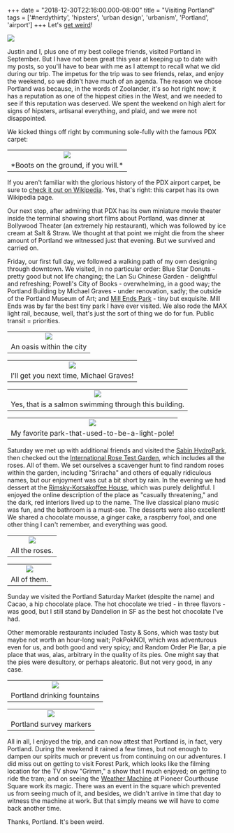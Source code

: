 +++
date = "2018-12-30T22:16:00.000-08:00"
title = "Visiting Portland"
tags = ['#nerdythirty', 'hipsters', 'urban design', 'urbanism', 'Portland', 'airport']
+++
Let's [get weird](https://www.sparefoot.com/self-storage/blog/5625-portland-vs-austin-weird-infographic/)!

<img src="https://4.bp.blogspot.com/-C74O1j49omY/W7L2kMyRQ1I/AAAAAAAAW88/DmSDv1eJJS8Q2lzWNFQjH3-eyg8nZD6hwCKgBGAs/s1600/IMG_20180914_141925.jpg"/>

Justin and I, plus one of my best college friends, visited Portland in September.  But I have not been great this year at keeping up to date with my posts, so you'll have to bear with me as I attempt to recall what we did during our trip.  The impetus for the trip was to see friends, relax, and enjoy the weekend, so we didn't have much of an agenda.  The reason we chose Portland was because, in the words of Zoolander, it's so hot right now; it has a reputation as one of the hippest cities in the West, and we needed to see if this reputation was deserved.  We spent the weekend on high alert for signs of hipsters, artisanal everything, and plaid, and we were not disappointed.

We kicked things off right by communing sole-fully with the famous PDX carpet:

<table align="center" cellpadding="0" cellspacing="0" class="tr-caption-container" style="margin-left: auto; margin-right: auto; text-align: center;"><tbody><tr><td style="text-align: center;"><img src="https://4.bp.blogspot.com/-vQjL5Y76rr8/XCxK2pfPtqI/AAAAAAAAYrA/ZQrKZFbbOUg9gLCiuS00NoyZY-uemRu4gCKgBGAs/s1600/IMG_20180913_193214.jpg"/></td></tr><tr><td class="tr-caption" style="text-align: center;">*Boots on the ground, if you will.*</td></tr></tbody></table>

If you aren't familiar with the glorious history of the PDX airport carpet, be sure to [check it out on Wikipedia](https://en.wikipedia.org/wiki/Portland_International_Airport_carpet).  Yes, that's right: this carpet has its own Wikipedia page.

Our next stop, after admiring that PDX has its own miniature movie theater inside the terminal showing short films about Portland, was dinner at Bollywood Theater (an extremely hip restaurant), which was followed by ice cream at Salt & Straw.  We thought at that point we might die from the sheer amount of Portland we witnessed just that evening.  But we survived and carried on.

Friday, our first full day, we followed a walking path of my own designing through downtown.  We visited, in no particular order: Blue Star Donuts - pretty good but not life changing; the Lan Su Chinese Garden - delightful and refreshing; Powell's City of Books - overwhelming, in a good way; the Portland Building by Michael Graves - under renovation, sadly; the outside of the Portland Museum of Art; and [Mill Ends Park](https://www.atlasobscura.com/places/mill-ends-park) - tiny but exquisite.  Mill Ends was by far the best tiny park I have ever visited.  We also rode the MAX light rail, because, well, that's just the sort of thing we do for fun.  Public transit = priorities.

<table align="center" cellpadding="0" cellspacing="0" class="tr-caption-container" style="margin-left: auto; margin-right: auto; text-align: center;"><tbody><tr><td style="text-align: center;"><img src="https://1.bp.blogspot.com/-Ww6uLkJAQcM/XCxRY0kvk1I/AAAAAAAAYrM/lvRLS9F6QUwPyCpjqLNCo8icpPeBMCDAgCKgBGAs/s1600/IMG_20180914_133149.jpg"/></td></tr><tr><td class="tr-caption" style="text-align: center;">An oasis within the city</td></tr></tbody></table>

<table align="center" cellpadding="0" cellspacing="0" class="tr-caption-container" style="margin-left: auto; margin-right: auto; text-align: center;"><tbody><tr><td style="text-align: center;"><img src="https://1.bp.blogspot.com/-DhbV5-h1vCE/XCxRY38zbTI/AAAAAAAAYrM/4PorNtTWKIcnFcxDPN8OXcQI4pPYcpDOQCKgBGAs/s1600/IMG_20180914_164628.jpg"/></td></tr><tr><td class="tr-caption" style="text-align: center;">I'll get you next time, Michael Graves!</td></tr></tbody></table>

<table align="center" cellpadding="0" cellspacing="0" class="tr-caption-container" style="margin-left: auto; margin-right: auto; text-align: center;"><tbody><tr><td style="text-align: center;"><img src="https://3.bp.blogspot.com/-oQGsna9AEFk/XCxRY8tKnSI/AAAAAAAAYrM/CrcvBX3Quu4OZVy8SdRtPx3LRCmbcbVqQCKgBGAs/s1600/IMG_20180914_170739.jpg"/></td></tr><tr><td class="tr-caption" style="text-align: center;">Yes, that is a salmon swimming through this building.</td></tr></tbody></table>

<table align="center" cellpadding="0" cellspacing="0" class="tr-caption-container" style="margin-left: auto; margin-right: auto; text-align: center;"><tbody><tr><td style="text-align: center;"><img src="https://3.bp.blogspot.com/-jZwubHdMUxQ/XCxRY_WGVAI/AAAAAAAAYrM/luf12MWxd-AbOGZxH6Ttuh_HwvNlcXwzgCKgBGAs/s1600/IMG_20180914_173955.jpg"/></td></tr><tr><td class="tr-caption" style="text-align: center;">My favorite park-that-used-to-be-a-light-pole!</td></tr></tbody></table>

Saturday we met up with additional friends and visited the [Sabin HydroPark](https://www.portlandoregon.gov/water/article/326405), then checked out the [International Rose Test Garden](https://en.wikipedia.org/wiki/International_Rose_Test_Garden), which includes all the roses.  All of them.  We set ourselves a scavenger hunt to find random roses within the garden, including "Sriracha" and others of equally ridiculous names, but our enjoyment was cut a bit short by rain.  In the evening we had dessert at the [Rimsky-Korsakoffee House](https://www.atlasobscura.com/places/rimsky-korsakoffee-house-skb), which was purely delightful.  I enjoyed the online description of the place as "casually threatening," and the dark, red interiors lived up to the name.  The live classical piano music was fun, and the bathroom is a must-see.  The desserts were also excellent!  We shared a chocolate mousse, a ginger cake, a raspberry fool, and one other thing I can't remember, and everything was good.

<table align="center" cellpadding="0" cellspacing="0" class="tr-caption-container" style="margin-left: auto; margin-right: auto; text-align: center;"><tbody><tr><td style="text-align: center;"><img src="https://3.bp.blogspot.com/-76-z05jpOSg/XCxSU1333CI/AAAAAAAAYrY/3QxsUhuzynYpqXoHRe_pr5EkkVORUsN4ACKgBGAs/s1600/IMG_20180915_163304.jpg"/></td></tr><tr><td class="tr-caption" style="text-align: center;">All the roses.</td></tr></tbody></table>

<table align="center" cellpadding="0" cellspacing="0" class="tr-caption-container" style="margin-left: auto; margin-right: auto; text-align: center;"><tbody><tr><td style="text-align: center;"><img src="https://4.bp.blogspot.com/-D68lrlS0oWI/XCxSUyGjQiI/AAAAAAAAYrY/A4s12ePcL0oWHnNwCYNn7HVcCmtVZnbVQCKgBGAs/s1600/IMG_20180915_170351.jpg"/></td></tr><tr><td class="tr-caption" style="text-align: center;">All of them.</td></tr></tbody></table>

Sunday we visited the Portland Saturday Market (despite the name) and Cacao, a hip chocolate place.  The hot chocolate we tried - in three flavors - was good, but I still stand by Dandelion in SF as the best hot chocolate I've had.

Other memorable restaurants included Tasty & Sons, which was tasty but maybe not worth an hour-long wait; PokPokNOI, which was adventurous even for us, and both good and very spicy; and Random Order Pie Bar, a pie place that was, alas, arbitrary in the quality of its pies.  One might say that the pies were desultory, or perhaps aleatoric.  But not very good, in any case.

<table align="center" cellpadding="0" cellspacing="0" class="tr-caption-container" style="margin-left: auto; margin-right: auto; text-align: center;"><tbody><tr><td style="text-align: center;"><img src="https://3.bp.blogspot.com/-nXP-H58toYk/XCxScoCnMlI/AAAAAAAAYrc/jsgmJw3VbUMchS6zAN16qe1rXu-5k8AuQCKgBGAs/s1600/IMG_20180916_160244.jpg"/></td></tr><tr><td class="tr-caption" style="text-align: center;">Portland drinking fountains</td></tr></tbody></table>

<table align="center" cellpadding="0" cellspacing="0" class="tr-caption-container" style="margin-left: auto; margin-right: auto; text-align: center;"><tbody><tr><td style="text-align: center;"><img src="https://3.bp.blogspot.com/-HUt_idRmS-Y/XCxSclp9DeI/AAAAAAAAYrc/1155ma6C0Xgmztqp5adBIe3C3IvRCXFXACKgBGAs/s1600/IMG_20180916_160530.jpg"/></td></tr><tr><td class="tr-caption" style="text-align: center;">Portland survey markers</td></tr></tbody></table>

All in all, I enjoyed the trip, and can now attest that Portland is, in fact, very Portland.  During the weekend it rained a few times, but not enough to dampen our spirits much or prevent us from continuing on our adventures.  I did miss out on getting to visit Forest Park, which looks like the filming location for the TV show "Grimm," a show that I much enjoyed; on getting to ride the tram; and on seeing the [Weather Machine](https://en.wikipedia.org/wiki/Weather_Machine) at Pioneer Courthouse Square work its magic.  There was an event in the square which prevented us from seeing much of it, and besides, we didn't arrive in time that day to witness the machine at work.  But that simply means we will have to come back another time.

Thanks, Portland.  It's been weird.
